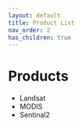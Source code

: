 ```yaml
---
layout: default
title: Product List
nav_order: 2
has_children: true
---
```


# Products 
- Landsat
- MODIS
- Sentinal2

